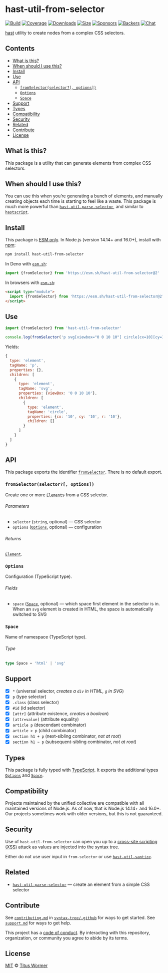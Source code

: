# hast-util-from-selector

[![Build][build-badge]][build]
[![Coverage][coverage-badge]][coverage]
[![Downloads][downloads-badge]][downloads]
[![Size][size-badge]][size]
[![Sponsors][sponsors-badge]][collective]
[![Backers][backers-badge]][collective]
[![Chat][chat-badge]][chat]

[hast][] utility to create nodes from a complex CSS selectors.

## Contents

*   [What is this?](#what-is-this)
*   [When should I use this?](#when-should-i-use-this)
*   [Install](#install)
*   [Use](#use)
*   [API](#api)
    *   [`fromSelector(selector?[, options])`](#fromselectorselector-options)
    *   [`Options`](#options)
    *   [`Space`](#space)
*   [Support](#support)
*   [Types](#types)
*   [Compatibility](#compatibility)
*   [Security](#security)
*   [Related](#related)
*   [Contribute](#contribute)
*   [License](#license)

## What is this?

This package is a utility that can generate elements from complex CSS selectors.

## When should I use this?

You can use this when you’re generating a bunch of elements, and manually
creating objects each time is starting to feel like a waste.
This package is much more powerful than
[`hast-util-parse-selector`][hast-util-parse-selector],
and similar to [`hastscript`][hastscript].

## Install

This package is [ESM only][esm].
In Node.js (version 14.14+ and 16.0+), install with [npm][]:

```sh
npm install hast-util-from-selector
```

In Deno with [`esm.sh`][esmsh]:

```js
import {fromSelector} from 'https://esm.sh/hast-util-from-selector@2'
```

In browsers with [`esm.sh`][esmsh]:

```html
<script type="module">
  import {fromSelector} from 'https://esm.sh/hast-util-from-selector@2?bundle'
</script>
```

## Use

```js
import {fromSelector} from 'hast-util-from-selector'

console.log(fromSelector('p svg[viewbox="0 0 10 10"] circle[cx=10][cy=10][r=10]'))
```

Yields:

```js
{
  type: 'element',
  tagName: 'p',
  properties: {},
  children: [
    {
      type: 'element',
      tagName: 'svg',
      properties: {viewBox: '0 0 10 10'},
      children: [
        {
          type: 'element',
          tagName: 'circle',
          properties: {cx: '10', cy: '10', r: '10'},
          children: []
        }
      ]
    }
  ]
}
```

## API

This package exports the identifier [`fromSelector`][fromselector].
There is no default export.

### `fromSelector(selector?[, options])`

Create one or more [`Element`][element]s from a CSS selector.

###### Parameters

*   `selector` (`string`, optional)
    — CSS selector
*   `options` ([`Options`][options], optional)
    — configuration

###### Returns

[`Element`][element].

### `Options`

Configuration (TypeScript type).

###### Fields

*   `space` ([`Space`][space], optional)
    — which space first element in the selector is in.
    When an `svg` element is created in HTML, the space is automatically
    switched to SVG

### `Space`

Name of namespace (TypeScript type).

###### Type

```ts
type Space = 'html' | 'svg'
```

## Support

*   [x] `*` (universal selector, *creates a `div` in HTML, `g` in SVG*)
*   [x] `p` (type selector)
*   [x] `.class` (class selector)
*   [x] `#id` (id selector)
*   [x] `[attr]` (attribute existence, *creates a boolean*)
*   [x] `[attr=value]` (attribute equality)
*   [x] `article p` (descendant combinator)
*   [x] `article > p` (child combinator)
*   [x] `section h1 + p` (next-sibling combinator, *not at root*)
*   [x] `section h1 ~ p` (subsequent-sibling combinator, *not at root*)

## Types

This package is fully typed with [TypeScript][].
It exports the additional types [`Options`][options] and [`Space`][space].

## Compatibility

Projects maintained by the unified collective are compatible with all maintained
versions of Node.js.
As of now, that is Node.js 14.14+ and 16.0+.
Our projects sometimes work with older versions, but this is not guaranteed.

## Security

Use of `hast-util-from-selector` can open you up to a
[cross-site scripting (XSS)][xss] attack as values are injected into the syntax
tree.

Either do not use user input in `from-selector` or use
[`hast-util-santize`][hast-util-sanitize].

## Related

*   [`hast-util-parse-selector`](https://github.com/syntax-tree/hast-util-parse-selector)
    — create an element from a simple CSS selector

## Contribute

See [`contributing.md`][contributing] in [`syntax-tree/.github`][health] for
ways to get started.
See [`support.md`][support] for ways to get help.

This project has a [code of conduct][coc].
By interacting with this repository, organization, or community you agree to
abide by its terms.

## License

[MIT][license] © [Titus Wormer][author]

<!-- Definitions -->

[build-badge]: https://github.com/syntax-tree/hast-util-from-selector/workflows/main/badge.svg

[build]: https://github.com/syntax-tree/hast-util-from-selector/actions

[coverage-badge]: https://img.shields.io/codecov/c/github/syntax-tree/hast-util-from-selector.svg

[coverage]: https://codecov.io/github/syntax-tree/hast-util-from-selector

[downloads-badge]: https://img.shields.io/npm/dm/hast-util-from-selector.svg

[downloads]: https://www.npmjs.com/package/hast-util-from-selector

[size-badge]: https://img.shields.io/bundlephobia/minzip/hast-util-from-selector.svg

[size]: https://bundlephobia.com/result?p=hast-util-from-selector

[sponsors-badge]: https://opencollective.com/unified/sponsors/badge.svg

[backers-badge]: https://opencollective.com/unified/backers/badge.svg

[collective]: https://opencollective.com/unified

[chat-badge]: https://img.shields.io/badge/chat-discussions-success.svg

[chat]: https://github.com/syntax-tree/unist/discussions

[npm]: https://docs.npmjs.com/cli/install

[esm]: https://gist.github.com/sindresorhus/a39789f98801d908bbc7ff3ecc99d99c

[esmsh]: https://esm.sh

[typescript]: https://www.typescriptlang.org

[license]: license

[author]: https://wooorm.com

[health]: https://github.com/syntax-tree/.github

[contributing]: https://github.com/syntax-tree/.github/blob/main/contributing.md

[support]: https://github.com/syntax-tree/.github/blob/main/support.md

[coc]: https://github.com/syntax-tree/.github/blob/main/code-of-conduct.md

[hast]: https://github.com/syntax-tree/hast

[element]: https://github.com/syntax-tree/hast#element

[xss]: https://en.wikipedia.org/wiki/Cross-site_scripting

[hast-util-sanitize]: https://github.com/syntax-tree/hast-util-sanitize

[hast-util-parse-selector]: https://github.com/syntax-tree/hast-util-parse-selector

[hastscript]: https://github.com/syntax-tree/hastscript

[fromselector]: #fromselectorselector-options

[options]: #options

[space]: #space
